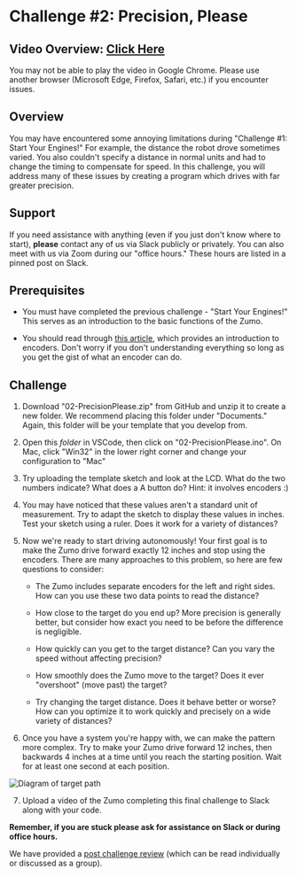 # Challenge #2: Precision, Please

## Video Overview: [Click Here](https://drive.google.com/file/d/1pSs_jI5-8FlRpv6a2jkbTNq9_bT211vh/view?usp=sharing)

You may not be able to play the video in Google Chrome. Please use another browser (Microsoft Edge, Firefox, Safari, etc.) if you encounter issues.

## Overview

You may have encountered some annoying limitations during "Challenge #1: Start Your Engines!" For example, the distance the robot drove sometimes varied. You also couldn't specify a distance in normal units and had to change the timing to compensate for speed. In this challenge, you will address many of these issues by creating a program which drives with far greater precision.

## Support

If you need assistance with anything (even if you just don't know where to start), **please** contact any of us via Slack publicly or privately. You can also meet with us via Zoom during our "office hours." These hours are listed in a pinned post on Slack.

## Prerequisites

* You must have completed the previous challenge - "Start Your Engines!" This serves as an introduction to the basic functions of the Zumo.

* You should read through [this article](http://encoder.com/blog/company-news/what-is-an-encoder/), which provides an introduction to encoders. Don't worry if you don't understanding everything so long as you get the gist of what an encoder can do.

## Challenge

1. Download "02-PrecisionPlease.zip" from GitHub and unzip it to create a new folder. We recommend placing this folder under "Documents." Again, this folder will be your template that you develop from.

2. Open this *folder* in VSCode, then click on "02-PrecisionPlease.ino". On Mac, click "Win32" in the lower right corner and change your configuration to "Mac"

3. Try uploading the template sketch and look at the LCD. What do the two numbers indicate? What does a A button do? Hint: it involves encoders :)

4. You may have noticed that these values aren't a standard unit of measurement. Try to adapt the sketch to display these values in inches. Test your sketch using a ruler. Does it work for a variety of distances?

5. Now we're ready to start driving autonomously! Your first goal is to make the Zumo drive forward exactly 12 inches and stop using the encoders. There are many approaches to this problem, so here are few questions to consider:

   * The Zumo includes separate encoders for the left and right sides. How can you use these two data points to read the distance?

   * How close to the target do you end up? More precision is generally better, but consider how exact you need to be before the difference is negligible.

   * How quickly can you get to the target distance? Can you vary the speed without affecting precision?

   * How smoothly does the Zumo move to the target? Does it ever "overshoot" (move past) the target?

   * Try changing the target distance. Does it behave better or worse? How can you optimize it to work quickly and precisely on a wide variety of distances?

6. Once you have a system you're happy with, we can make the pattern more complex. Try to make your Zumo drive forward 12 inches, then backwards 4 inches at a time until you reach the starting position. Wait for at least one second at each position.

![Diagram of target path](https://raw.githubusercontent.com/Mechanical-Advantage/Training2020/master/resources/02-path.png)

7. Upload a video of the Zumo completing this final challenge to Slack along with your code.

**Remember, if you are stuck please ask for assistance on Slack or during office hours.**

We have provided a [post challenge review](https://github.com/Mechanical-Advantage/Training2020/blob/development/02-PrecisionPlease/PostChallenge.md) (which can be read individually or discussed as a group).